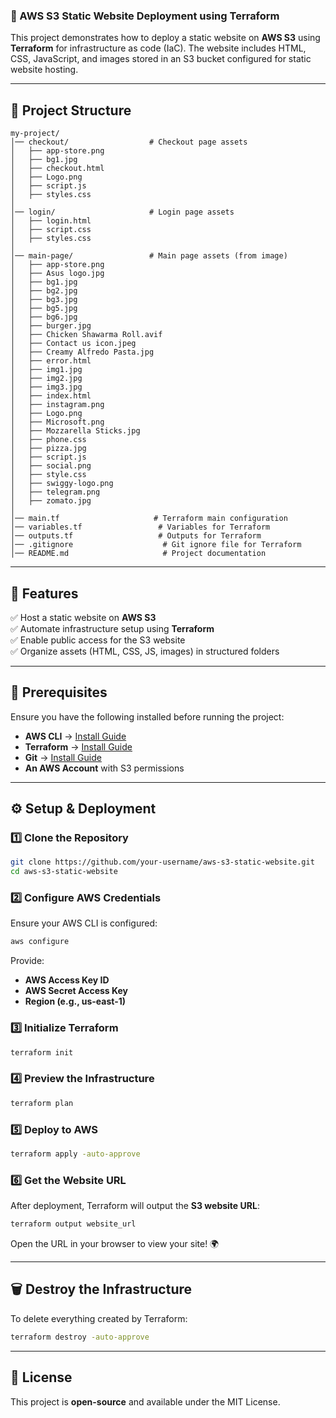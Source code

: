 ### **📌 AWS S3 Static Website Deployment using Terraform**
This project demonstrates how to deploy a static website on **AWS S3** using **Terraform** for infrastructure as code (IaC). The website includes HTML, CSS, JavaScript, and images stored in an S3 bucket configured for static website hosting.

---

## **📂 Project Structure**
```
my-project/
│── checkout/                  # Checkout page assets
│   ├── app-store.png
│   ├── bg1.jpg
│   ├── checkout.html
│   ├── Logo.png
│   ├── script.js
│   ├── styles.css
│
│── login/                     # Login page assets
│   ├── login.html
│   ├── script.css
│   ├── styles.css
│
│── main-page/                 # Main page assets (from image)
│   ├── app-store.png
│   ├── Asus logo.jpg
│   ├── bg1.jpg
│   ├── bg2.jpg
│   ├── bg3.jpg
│   ├── bg5.jpg
│   ├── bg6.jpg
│   ├── burger.jpg
│   ├── Chicken Shawarma Roll.avif
│   ├── Contact us icon.jpeg
│   ├── Creamy Alfredo Pasta.jpg
│   ├── error.html
│   ├── img1.jpg
│   ├── img2.jpg
│   ├── img3.jpg
│   ├── index.html
│   ├── instagram.png
│   ├── Logo.png
│   ├── Microsoft.png
│   ├── Mozzarella Sticks.jpg
│   ├── phone.css
│   ├── pizza.jpg
│   ├── script.js
│   ├── social.png
│   ├── style.css
│   ├── swiggy-logo.png
│   ├── telegram.png
│   ├── zomato.jpg
│
│── main.tf                     # Terraform main configuration
│── variables.tf                 # Variables for Terraform
│── outputs.tf                   # Outputs for Terraform
│── .gitignore                    # Git ignore file for Terraform
│── README.md                     # Project documentation

```

---

## **🚀 Features**
✅ Host a static website on **AWS S3**  
✅ Automate infrastructure setup using **Terraform**  
✅ Enable public access for the S3 website  
✅ Organize assets (HTML, CSS, JS, images) in structured folders  

---

## **🔧 Prerequisites**
Ensure you have the following installed before running the project:  
- **AWS CLI** → [Install Guide](https://docs.aws.amazon.com/cli/latest/userguide/install-cliv2.html)  
- **Terraform** → [Install Guide](https://developer.hashicorp.com/terraform/tutorials/aws-get-started/install-cli)  
- **Git** → [Install Guide](https://git-scm.com/downloads)  
- **An AWS Account** with S3 permissions  

---

## **⚙️ Setup & Deployment**
### **1️⃣ Clone the Repository**
```sh
git clone https://github.com/your-username/aws-s3-static-website.git
cd aws-s3-static-website
```

### **2️⃣ Configure AWS Credentials**
Ensure your AWS CLI is configured:
```sh
aws configure
```
Provide:
- **AWS Access Key ID**
- **AWS Secret Access Key**
- **Region (e.g., us-east-1)**  

### **3️⃣ Initialize Terraform**
```sh
terraform init
```

### **4️⃣ Preview the Infrastructure**
```sh
terraform plan
```

### **5️⃣ Deploy to AWS**
```sh
terraform apply -auto-approve
```

### **6️⃣ Get the Website URL**
After deployment, Terraform will output the **S3 website URL**:
```sh
terraform output website_url
```
Open the URL in your browser to view your site! 🌍  

---

## **🗑️ Destroy the Infrastructure**
To delete everything created by Terraform:
```sh
terraform destroy -auto-approve
```

---

## **📜 License**
This project is **open-source** and available under the MIT License.  
